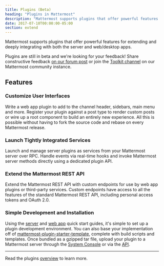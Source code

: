```yaml
---
title: Plugins (Beta)
heading: "Plugins in Mattermost"
description: "Mattermost supports plugins that offer powerful features for extending and deeply integrating with both the server and web/desktop apps."
date: 2017-07-10T00:00:00-05:00
section: extend
---
```


Mattermost supports plugins that offer powerful features for extending and deeply integrating with both the server and web/desktop apps.

Plugins are still in beta and we're looking for your feedback! Share constructive feedback [on our forum post](https://forum.mattermost.org/t/plugin-system-upgrade-in-mattermost-5-2/5498) or join the [Toolkit channel](https://community.mattermost.com/core/channels/developer-toolkit) on our Mattermost community instance.

## Features

### Customize User Interfaces
Write a web app plugin to add to the channel header, sidebars, main menu and more. Register your plugin against a post type to render custom posts or wire up a root component to build an entirely new experience. All this is possible without having to fork the source code and rebase on every Mattermost release.

### Launch Tightly Integrated Services
Launch and manage server plugins as services from your Mattermost server over RPC. Handle events via real-time hooks and invoke Mattermost server methods directly using a dedicated plugin API.

### Extend the Mattermost REST API
Extend the Mattermost REST API with custom endpoints for use by web app plugins or third-party services. Custom endpoints have access to all the features of the standard Mattermost REST API, including personal access tokens and OAuth 2.0.

### Simple Development and Installation
Using the [server](/extend/plugins/server/hello-world/) and [web app](/extend/plugins/webapp/hello-world/) quick start guides, it's simple to set up a plugin development environment. You can also base your implementation off of [mattermost-plugin-starter-template](https://github.com/mattermost/mattermost-plugin-starter-template), complete with build scripts and templates. Once bundled as a gzipped tar file, upload your plugin to a Mattermost server through the [System Console](https://about.mattermost.com/default-plugin-uploads/) or via the [API](https://api.mattermost.com/#tag/plugins).

----
Read the plugins [overview](/extend/plugins/overvie/) to learn more.
